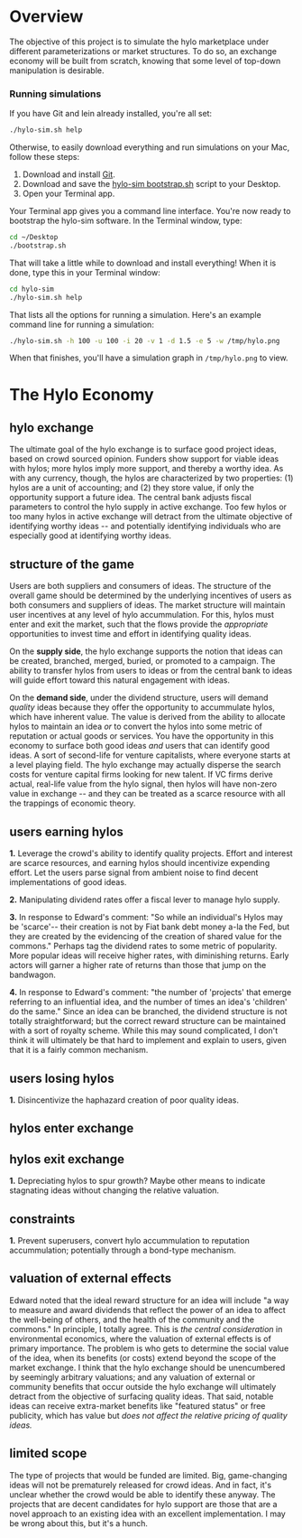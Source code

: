 # Overview

The objective of this project is to simulate the hylo marketplace
under different parameterizations or market structures.  To do so, an
exchange economy will be built from scratch, knowing that some level
of top-down manipulation is desirable.

### Running simulations

If you have Git and lein already installed, you're all set:

```bash
./hylo-sim.sh help
```

Otherwise, to easily download everything and run simulations on your Mac, 
follow these steps:

1. Download and install [Git](https://central.github.com/mac/latest).
1. Download and save the [hylo-sim bootstrap.sh](https://github.com/Hylozoic/hylo-sim/raw/master/bootstrap.sh) script to your Desktop.
1. Open your Terminal app.

Your Terminal app gives you a command line interface. You're now ready to
bootstrap the hylo-sim software. In the Terminal window, type:

```bash
cd ~/Desktop
./bootstrap.sh
```

That will take a little while to download and install everything! When it
is done, type this in your Terminal window:

```bash
cd hylo-sim
./hylo-sim.sh help
```

That lists all the options for running a simulation. Here's an example
command line for running a simulation:

```bash
./hylo-sim.sh -h 100 -u 100 -i 20 -v 1 -d 1.5 -e 5 -w /tmp/hylo.png
```

When that finishes, you'll have a simulation graph in `/tmp/hylo.png`
to view.

# The Hylo Economy

## hylo exchange

The ultimate goal of the hylo exchange is to surface good project
ideas, based on crowd sourced opinion.  Funders show support for
viable ideas with hylos; more hylos imply more support, and thereby a
worthy idea.  As with any currency, though, the hylos are
characterized by two properties: (1) hylos are a unit of accounting;
and (2) they store value, if only the opportunity support a future
idea.  The central bank adjusts fiscal parameters to control the hylo
supply in active exchange.  Too few hylos or too many hylos in active
exchange will detract from the ultimate objective of identifying
worthy ideas -- and potentially identifying individuals who are
especially good at identifying worthy ideas.

## structure of the game

Users are both suppliers and consumers of ideas.  The structure of the
overall game should be determined by the underlying incentives of
users as both consumers and suppliers of ideas.  The market structure
will maintain user incentives at any level of hylo accummulation.  For
this, hylos must enter and exit the market, such that the flows
provide the _appropriate_ opportunities to invest time and effort in
identifying quality ideas.

On the **supply side**, the hylo exchange supports the notion that
ideas can be created, branched, merged, buried, or promoted to a
campaign.  The ability to transfer hylos from users to ideas or from
the central bank to ideas will guide effort toward this natural
engagement with ideas.  

On the **demand side**, under the dividend structure, users will
demand _quality_ ideas because they offer the opportunity to
accummulate hylos, which have inherent value.  The value is derived
from the ability to allocate hylos to maintain an idea _or_ to convert
the hylos into some metric of reputation or actual goods or services.
You have the opportunity in this economy to surface both good ideas
_and_ users that can identify good ideas.  A sort of second-life for
venture capitalists, where everyone starts at a level playing field.
The hylo exchange may actually disperse the search costs for venture
capital firms looking for new talent.  If VC firms derive actual,
real-life value from the hylo signal, then hylos will have non-zero
value in exchange -- and they can be treated as a scarce resource with
all the trappings of economic theory.

## users earning hylos

**1.** Leverage the crowd's ability to identify quality
  projects. Effort and interest are scarce resources, and earning
  hylos should incentivize expending effort.  Let the users parse
  signal from ambient noise to find decent implementations of good
  ideas.

**2.** Manipulating dividend rates offer a fiscal lever to manage hylo
  supply.

**3.** In response to Edward's comment: "So while an individual's
  Hylos may be 'scarce'-- their creation is not by Fiat bank debt
  money a-la the Fed, but they are created by the evidencing of the
  creation of shared value for the commons." Perhaps tag the dividend
  rates to some metric of popularity.  More popular ideas will receive
  higher rates, with diminishing returns.  Early actors will garner a
  higher rate of returns than those that jump on the bandwagon.

**4.** In response to Edward's comment: "the number of 'projects' that
  emerge referring to an influential idea, and the number of times an
  idea's 'children' do the same." Since an idea can be branched, the
  dividend structure is not totally straightforward; but the correct
  reward structure can be maintained with a sort of royalty scheme.
  While this may sound complicated, I don't think it will ultimately
  be that hard to implement and explain to users, given that it is a
  fairly common mechanism.

## users losing hylos

**1.** Disincentivize the haphazard creation of poor quality ideas.

## hylos enter exchange

## hylos exit exchange

**1.** Depreciating hylos to spur growth?  Maybe other means to
  indicate stagnating ideas without changing the relative valuation.

## constraints

**1.** Prevent superusers, convert hylo accummulation to reputation
  accummulation; potentially through a bond-type mechanism.

## valuation of external effects

Edward noted that the ideal reward structure for an idea will include
"a way to measure and award dividends that reflect the power of an
idea to affect the well-being of others, and the health of the
community and the commons."  In principle, I totally agree.  This is
_the central consideration_ in environmental economics, where the
valuation of external effects is of primary importance.  The problem
is who gets to determine the social value of the idea, when its
benefits (or costs) extend beyond the scope of the market exchange.  I
think that the hylo exchange should be unencumbered by seemingly
arbitrary valuations; and any valuation of external or community
benefits that occur outside the hylo exchange will ultimately detract
from the objective of surfacing quality ideas.  That said, notable
ideas can receive extra-market benefits like "featured status" or free
publicity, which has value but _does not affect the relative pricing
of quality ideas._

## limited scope

The type of projects that would be funded are limited.  Big,
game-changing ideas will not be prematurely released for crowd ideas.
And in fact, it's unclear whether the crowd would be able to identify
these anyway.  The projects that are decent candidates for hylo
support are those that are a novel approach to an existing idea with
an excellent implementation.  I may be wrong about this, but it's a
hunch.
